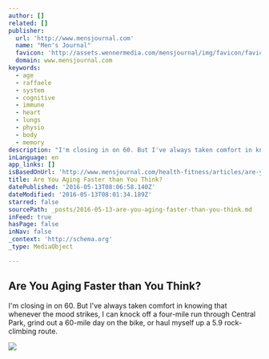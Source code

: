 ```yaml
---
author: []
related: []
publisher:
  url: 'http://www.mensjournal.com'
  name: "Men's Journal"
  favicon: 'http://assets.wennermedia.com/mensjournal/img/favicon/favicon-16x16.png'
  domain: www.mensjournal.com
keywords:
  - age
  - raffaele
  - system
  - cognitive
  - immune
  - heart
  - lungs
  - physio
  - body
  - memory
description: "I'm closing in on 60. But I've always taken comfort in knowing that whenever the mood strikes, I can knock off a four-mile run through Central Park, grind out a 60-mile day on the bike, or haul myself up a 5.9 rock-climbing route."
inLanguage: en
app_links: []
isBasedOnUrl: 'http://www.mensjournal.com/health-fitness/articles/are-you-aging-faster-than-you-think-w205900?utm_medium=email&utm_source=flipboard'
title: Are You Aging Faster than You Think?
datePublished: '2016-05-13T08:06:58.140Z'
dateModified: '2016-05-13T08:01:34.189Z'
starred: false
sourcePath: _posts/2016-05-13-are-you-aging-faster-than-you-think.md
inFeed: true
hasPage: false
inNav: false
_context: 'http://schema.org'
_type: MediaObject

---
```

<article style=""><h1>Are You Aging Faster than You Think?</h1><p>I'm closing in on 60. But I've always taken comfort in knowing that whenever the mood strikes, I can knock off a four-mile run through Central Park, grind out a 60-mile day on the bike, or haul myself up a 5.9 rock-climbing route.</p><img src="http://img.wennermedia.com/social/m616_ft_aging_b-71c76fe6-f1a5-4489-a5ee-0382aa184903.jpg" /></article>